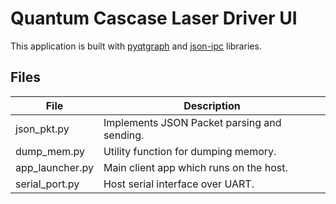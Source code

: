 # Quantum Cascase Laser Driver UI 

This application is built with [pyqtgraph](http://www.pyqtgraph.org/documentation/index.html) and [json-ipc](https://github.com/dhylands/json-ipc) libraries.

## Files

| File            | Description |
| --------------- | ----------- |
| json_pkt.py     | Implements JSON Packet parsing and sending. |
| dump_mem.py     | Utility function for dumping memory. |
| app_launcher.py | Main client app which runs on the host. |
| serial_port.py  | Host serial interface over UART. |